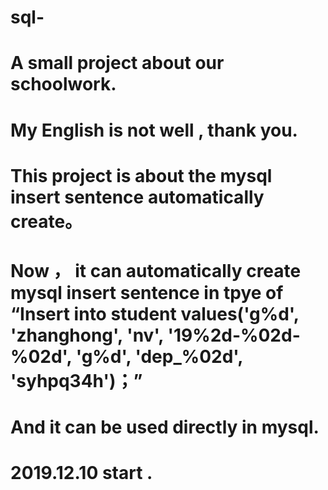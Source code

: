# sql-
# A small project about our schoolwork.
# My English is not well , thank you.
# This project is about the mysql insert sentence automatically create。
# Now ， it can automatically create mysql insert sentence in tpye of “Insert into student values('g%d', 'zhanghong', 'nv', '19%2d-%02d-%02d', 'g%d', 'dep_%02d', 'syhpq34h')；”
# And it can be used directly in mysql.
# 2019.12.10 start .
